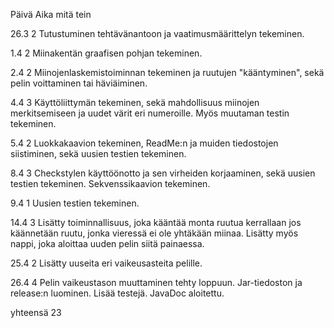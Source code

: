 Päivä	  Aika  	mitä tein

26.3	  2	      Tutustuminen tehtävänantoon ja vaatimusmäärittelyn tekeminen.

1.4 	  2	      Miinakentän graafisen pohjan tekeminen.

2.4	    2     	Miinojenlaskemistoiminnan tekeminen ja ruutujen "kääntyminen", sekä pelin voittaminen tai häviäiminen.

4.4	    3     	Käyttöliittymän tekeminen, sekä mahdollisuus miinojen merkitsemiseen ja uudet värit eri numeroille. Myös muutaman testin tekeminen.

5.4	    2	      Luokkakaavion tekeminen, ReadMe:n ja muiden tiedostojen siistiminen, sekä uusien testien tekeminen.

8.4	    3	      Checkstylen käyttöönotto ja sen virheiden korjaaminen, sekä uusien testien tekeminen. Sekvenssikaavion tekeminen.

9.4     1       Uusien testien tekeminen.

14.4    3       Lisätty toiminnallisuus, joka kääntää monta ruutua kerrallaan jos käännetään ruutu, jonka vieressä ei ole yhtäkään miinaa. Lisätty myös nappi, joka aloittaa uuden pelin siitä painaessa.

25.4    2       Lisätty uuseita eri vaikeusasteita pelille.

26.4    4       Pelin vaikeustason muuttaminen tehty loppuun. Jar-tiedoston ja release:n luominen. Lisää testejä. JavaDoc aloitettu.

yhteensä 23
